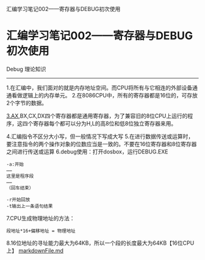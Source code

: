 汇编学习笔记002——寄存器与DEBUG初次使用

# 汇编学习笔记002——寄存器与DEBUG初次使用

Debug
理论知识

* * *

1.在汇编中，我们面对的就是内存地址空间。而CPU将所有与它相连的外部设备通通看做逻辑上的内存单元。
2.在8086CPU中，所有的寄存器都是16位的，可存放2个字节的数据。

[3.AX](http://3.AX),BX,CX,DX四个寄存器都是通用寄存器，为了兼容旧的8位CPU上运行的程序，这四个寄存器每个都可以分为H,L的高8位和低8位独立寄存器来用。

4.汇编指令不区分大小写，但一般情况下写成大写
5.在进行数据传送或运算时，要注意指令的两个操作对象的位数应当是一致的。不要在16位寄存器和8位寄存器之间进行传送或运算
6.debug使用：打开dosbox，运行DEBUG.EXE

	-a:开始
	……
	这里是程序段
	……
	（回车结束）

	-r开始回放
	-t输出上一条语句结果

7.CPU生成物理地址的方法：

	段地址*16+偏移地址 = 物理地址

8.16位地址的寻址能力最大为64KB，所以一个段的长度最大为64KB【16位CPU上】
[markdownFile.md](../_resources/715303694023f825eb1035acae8b8590.bin)